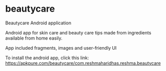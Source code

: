 # beautycare
Beautycare Android application

Android app for skin care and beauty care tips made from ingredients available from home easily.

App included fragments, images and user-friendly UI

To install the android app, click this link: https://apkpure.com/beautycare/com.reshmaharidhas.reshma.beautycare
